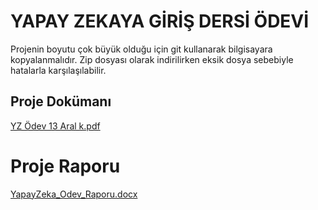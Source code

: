# YAPAY ZEKAYA GİRİŞ DERSİ ÖDEVİ
Projenin boyutu çok büyük olduğu için git kullanarak bilgisayara kopyalanmalıdır. Zip dosyası olarak indirilirken eksik dosya sebebiyle hatalarla karşılaşılabilir.

## Proje Dokümanı
[YZ Ödev 13 Aral k.pdf](https://github.com/user-attachments/files/18147874/YZ.Odev.13.Aral.k.pdf)

# Proje Raporu
[YapayZeka_Odev_Raporu.docx](https://github.com/user-attachments/files/18147876/YapayZeka_Odev_Raporu.docx)
